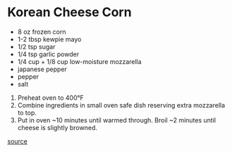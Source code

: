 # Korean Cheese Corn

* 8 oz frozen corn
* 1-2 tbsp kewpie mayo
* 1/2 tsp sugar
* 1/4 tsp garlic powder
* 1/4 cup + 1/8 cup low-moisture mozzarella
* japanese pepper
* pepper
* salt

1. Preheat oven to 400°F
1. Combine ingredients in small oven safe dish reserving extra mozzarella to top.
1. Put in oven ~10 minutes until warmed through. Broil ~2 minutes until cheese is slightly browned.

[source](https://www.bonappetit.com/story/korean-corn-cheese)
